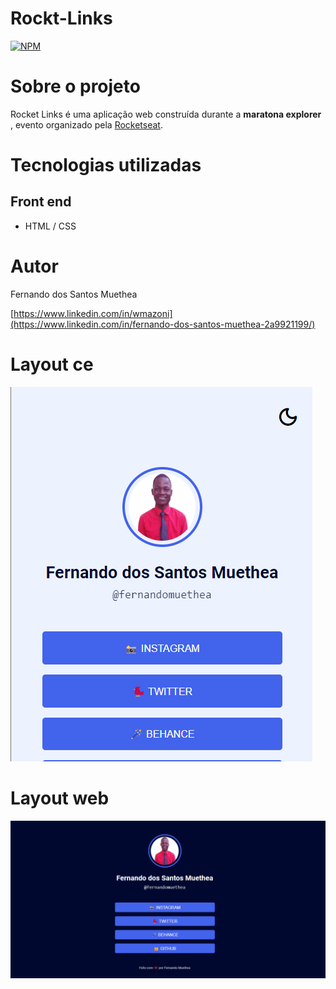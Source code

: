 # Rockt-Links
[![NPM](https://img.shields.io/npm/l/react)](https://github.com/Muethea/Origex/blob/main/LICENSE) 

# Sobre o projeto


Rocket Links é uma aplicação web construída durante a **maratona explorer** , evento organizado pela [Rocketseat](https://www.rocketseat.com.br/ "Site da Rocketseat").


# Tecnologias utilizadas
## Front end
- HTML / CSS 

# Autor

Fernando dos Santos Muethea

[https://www.linkedin.com/in/wmazoni](https://www.linkedin.com/in/fernando-dos-santos-muethea-2a9921199/)


# Layout ce
![Web 1](https://github.com/Muethea/Rockt-Links/blob/main/Assets/Rocket%20Links%20-ce.png)

# Layout web
![Web 1](https://github.com/Muethea/Rockt-Links/blob/main/Assets/Rocket%20Links%20-des.png)
